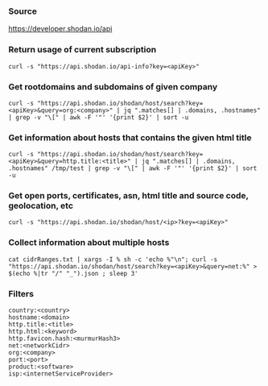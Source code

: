 ### Source
https://developer.shodan.io/api

### Return usage of current subscription
```
curl -s "https://api.shodan.io/api-info?key=<apiKey>"
```

### Get rootdomains and subdomains of given company
```
curl -s "https://api.shodan.io/shodan/host/search?key=<apiKey>&query=org:<company>" | jq ".matches[] | .domains, .hostnames" | grep -v "\[" | awk -F '"' '{print $2}' | sort -u
```

### Get information about hosts that contains the given html title
```
curl -s "https://api.shodan.io/shodan/host/search?key=<apiKey>&query=http.title:<title>" | jq ".matches[] | .domains, .hostnames" /tmp/test | grep -v "\[" | awk -F '"' '{print $2}' | sort -u
```

### Get open ports, certificates, asn, html title and source code, geolocation, etc
```
curl -s "https://api.shodan.io/shodan/host/<ip>?key=<apiKey>"
```

### Collect information about multiple hosts
```
cat cidrRanges.txt | xargs -I % sh -c 'echo %"\n"; curl -s "https://api.shodan.io/shodan/host/search?key=<apiKey>&query=net:%" > $(echo %|tr "/" "_").json ; sleep 3'
```

### Filters
```
country:<country>
hostname:<domain>
http.title:<title>
http.html:<keyword>
http.favicon.hash:<murmurHash3>
net:<networkCidr>
org:<company>
port:<port>
product:<software>
isp:<internetServiceProvider>
```

